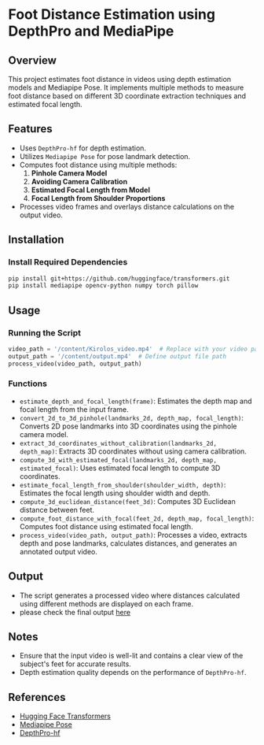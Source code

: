 # Foot Distance Estimation using DepthPro and MediaPipe 

## Overview

This project estimates foot distance in videos using depth estimation models and Mediapipe Pose. It implements multiple methods to measure foot distance based on different 3D coordinate extraction techniques and estimated focal length.

## Features

- Uses `DepthPro-hf` for depth estimation.
- Utilizes `Mediapipe Pose` for pose landmark detection.
- Computes foot distance using multiple methods:
  1. **Pinhole Camera Model**
  2. **Avoiding Camera Calibration**
  3. **Estimated Focal Length from Model**
  4. **Focal Length from Shoulder Proportions**
- Processes video frames and overlays distance calculations on the output video.

## Installation

### Install Required Dependencies

```bash
pip install git+https://github.com/huggingface/transformers.git
pip install mediapipe opencv-python numpy torch pillow
```

## Usage

### Running the Script

```python
video_path = '/content/Kirolos_video.mp4'  # Replace with your video path
output_path = '/content/output.mp4'  # Define output file path
process_video(video_path, output_path)
```

### Functions

- `estimate_depth_and_focal_length(frame)`: Estimates the depth map and focal length from the input frame.
- `convert_2d_to_3d_pinhole(landmarks_2d, depth_map, focal_length)`: Converts 2D pose landmarks into 3D coordinates using the pinhole camera model.
- `extract_3d_coordinates_without_calibration(landmarks_2d, depth_map)`: Extracts 3D coordinates without using camera calibration.
- `compute_3d_with_estimated_focal(landmarks_2d, depth_map, estimated_focal)`: Uses estimated focal length to compute 3D coordinates.
- `estimate_focal_length_from_shoulder(shoulder_width, depth)`: Estimates the focal length using shoulder width and depth.
- `compute_3d_euclidean_distance(feet_3d)`: Computes 3D Euclidean distance between feet.
- `compute_foot_distance_with_focal(feet_2d, depth_map, focal_length)`: Computes foot distance using estimated focal length.
- `process_video(video_path, output_path)`: Processes a video, extracts depth and pose landmarks, calculates distances, and generates an annotated output video.


## Output

- The script generates a processed video where distances calculated using different methods are displayed on each frame.
- please check the final output [here](https://drive.google.com/file/d/1QfNv_e-6B-iNn_6mpOa57fl5pVIMpXTO/view?usp=sharing)

## Notes

- Ensure that the input video is well-lit and contains a clear view of the subject's feet for accurate results.
- Depth estimation quality depends on the performance of `DepthPro-hf`.

## References

- [Hugging Face Transformers](https://github.com/huggingface/transformers)
- [Mediapipe Pose](https://developers.google.com/mediapipe/solutions/vision/pose)
- [DepthPro-hf](https://huggingface.co/apple/DepthPro-hf)
